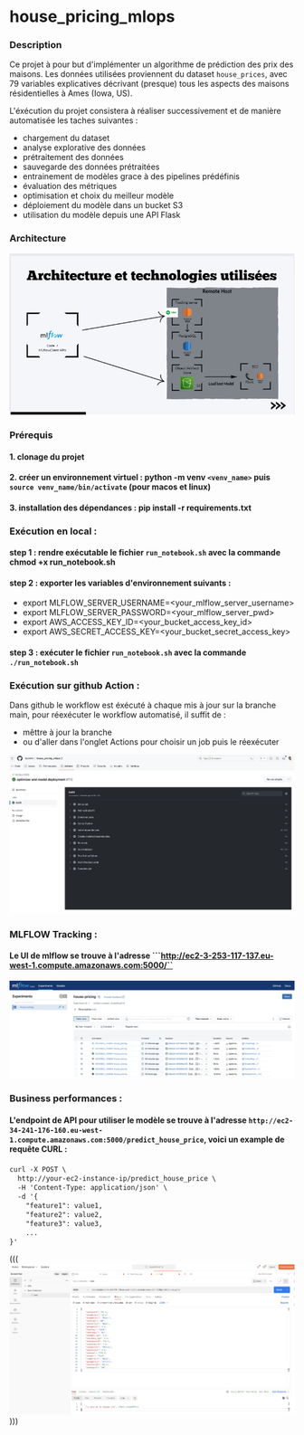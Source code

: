 # house_pricing_mlops

### Description

Ce projet à pour but d'implémenter un algorithme de prédiction des prix des maisons.
Les données utilisées proviennent du dataset ```house_prices```, avec 79 variables explicatives décrivant (presque) tous les aspects des maisons résidentielles à Ames (Iowa, US).

L'éxécution du projet consistera à réaliser successivement et de manière automatisée les taches suivantes : 

- chargement du dataset
- analyse explorative des données
- prétraitement des données
- sauvegarde des données prétraitées
- entrainement de modèles grace à des pipelines prédéfinis
- évaluation des métriques
- optimisation et choix du meilleur modèle
- déploiement du modèle dans un bucket S3
- utilisation du modèle depuis une API Flask


### Architecture

![Architecture Image](assets/architecture.jpg)

### Prérequis

#### 1. clonage du projet

#### 2. créer un environnement virtuel : python -m venv ```<venv_name>``` puis ```source venv_name/bin/activate``` (pour macos et linux)

#### 3. installation des dépendances : pip install -r requirements.txt

### Exécution en local : 

#### step 1 : rendre exécutable le fichier ```run_notebook.sh``` avec la commande chmod +x run_notebook.sh

#### step 2 : exporter les variables d'environnement suivants :

- export MLFLOW_SERVER_USERNAME=<your_mlflow_server_username>
- export MLFLOW_SERVER_PASSWORD=<your_mlflow_server_pwd>
- export AWS_ACCESS_KEY_ID=<your_bucket_access_key_id>
- export AWS_SECRET_ACCESS_KEY=<your_bucket_secret_access_key>

#### step 3 : exécuter le fichier ```run_notebook.sh``` avec la commande ```./run_notebook.sh```

### Exécution sur github Action :

Dans github le workflow est éxécuté à chaque mis à jour sur la branche main, pour réexécuter le workflow automatisé, il suffit de : 

- mêttre à jour la branche
- ou d'aller dans l'onglet Actions pour choisir un job puis le réexécuter

![Workflow Image](assets/workflow_run.jpg)

### MLFLOW Tracking :
#### Le UI de mlflow se trouve à l'adresse ```http://ec2-3-253-117-137.eu-west-1.compute.amazonaws.com:5000/``

![MlFlow Image](assets/mlflow_ui.jpg)

### Business performances : 
#### L'endpoint de API pour utiliser le modèle se trouve à l'adresse ```http://ec2-34-241-176-160.eu-west-1.compute.amazonaws.com:5000/predict_house_price```, voici un example de requête CURL : 

```
curl -X POST \
  http://your-ec2-instance-ip/predict_house_price \
  -H 'Content-Type: application/json' \
  -d '{
    "feature1": value1,
    "feature2": value2,
    "feature3": value3,
    ...
}'
```

(((![ApiRequest Image](assets/api_request.jpg))))
